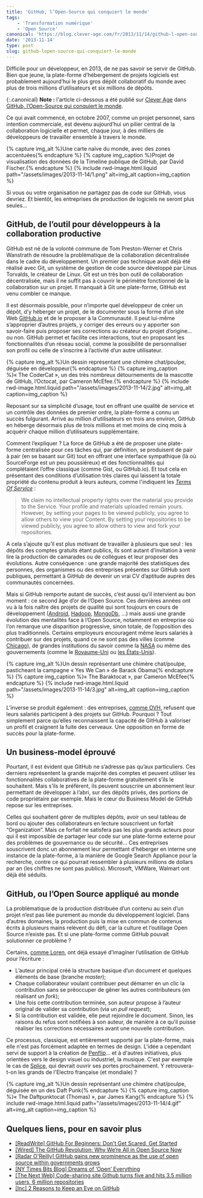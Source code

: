 ```yaml
---
title: 'GitHub, l’Open-Source qui conquiert le monde'
tags:
    - 'Transformation numérique'
    - 'Open Source'
canonical: 'https://blog.clever-age.com/fr/2013/11/14/github-l-open-source-qui-conquiert-le-monde/'
date: '2013-11-14'
type: post
slug: github-lopen-source-qui-conquiert-le-monde
---
```


Difficile pour un développeur, en 2013, de ne pas savoir se servir de GitHub. Bien que jeune, la plate-forme d’hébergement de projets logiciels est probablement aujourd’hui le plus gros dépôt collaboratif du monde avec plus de trois millions d’utilisateurs et six millions de dépôts.

<!-- more -->

{:.canonical}
**Note&nbsp;:** l'article ci-dessous a été publié sur [Clever Age](http://www.clever-age.com/fr/) dans [GitHub, l’Open-Source qui conquiert le monde](https://blog.clever-age.com/fr/2013/11/14/github-l-open-source-qui-conquiert-le-monde/).

Ce qui avait commencé, en octobre 2007, comme un projet personnel, sans intention commerciale, est devenu aujourd’hui un pilier central de la collaboration logicielle et permet, chaque jour, à des milliers de développeurs de travailler ensemble à travers le monde.

{% capture img_alt %}Une carte naïve du monde, avec des zones accentuées{% endcapture %}
{% capture img_caption %}Projet de visualisation des données de la Timeline publique de GitHub, par David Fischer.{% endcapture %}
{% include rwd-image.html.liquid
path="/assets/images/2013-11-14/1.png"
alt=img_alt
caption=img_caption
%}

Si vous ou votre organisation ne partagez pas de code sur GitHub, vous devriez. Et bientôt, les entreprises de production de logiciels ne seront plus seules…

## GitHub, de l’outil pour développeurs à la collaboration productive

GitHub est né de la volonté commune de Tom Preston-Werner et Chris Wanstrath de résoudre la problématique de la collaboration décentralisée dans le cadre du développement. Un premier pas technique avait déjà été réalisé avec Git, un système de gestion de code source développé par Linus Torvalds, le créateur de Linux. Git est un très bon outil de collaboration décentralisée, mais il ne suffit pas à couvrir le périmètre fonctionnel de la collaboration sur un projet. Il manquait à Git une plate-forme, GitHub est venu combler ce manque.

Il est désormais possible, pour n’importe quel développeur de créer un dépôt, d’y héberger un projet, de le documenter sous la forme d’un site Web [GitHub.io](https://pages.github.com/ "GitHub.io, plate-forme d'hébergement associée aux projets GitHub") et de le proposer à la Communauté. Il peut lui-même s’approprier d’autres projets, y corriger des erreurs ou y apporter son savoir-faire puis proposer ses corrections au créateur du projet d’origine… ou non. GitHub permet et facilite ces interactions, tout en proposant les fonctionnalités d’un réseau social, comme la possibilité de personnaliser son profil ou celle de s’inscrire à l’activité d’un autre utilisateur.

{% capture img_alt %}Un dessin représentant une chimère chat/poulpe, déguisée en développeur{% endcapture %}
{% capture img_caption %}&laquo;&nbsp;The CoderCat&nbsp;&raquo;, un des très nombreux détournements de la mascotte de GitHub, l’Octocat, par Cameron McEfee.{% endcapture %}
{% include rwd-image.html.liquid
path="/assets/images/2013-11-14/2.jpg"
alt=img_alt
caption=img_caption
%}

Reposant sur sa simplicité d’usage, tout en offrant une qualité de service et un contrôle des données de premier ordre, la plate-forme a connu un succès fulgurant. Arrivé au million d’utilisateurs en trois ans environ, GitHub en héberge désormais plus de trois millions et met moins de cinq mois à acquérir chaque million d’utilisateurs supplémentaire.

Comment l’expliquer&nbsp;? La force de GitHub a été de proposer une plate-forme centralisée pour ces tâches qui, par définition, se produisent de pair à pair (en se basant sur Git) tout en offrant une interface sympathique (là où SourceForge est un peu poussiéreux) et des fonctionnalités qui complétaient l’offre classique (comme Gist, ou GitHub.io). Et tout cela en présentant des conditions d’utilisation très claires qui laissent la totale propriété du contenu produit à leurs auteurs, comme l'indiquent les [_Terms Of Service_](https://help.github.com/articles/github-terms-of-service/ "GitHub Terms of Service")&nbsp;:

> We claim no intellectual property rights over the material you provide to the Service. Your profile and materials uploaded remain yours. However, by setting your pages to be viewed publicly, you agree to allow others to view your Content. By setting your repositories to be viewed publicly, you agree to allow others to view and fork your repositories.

A cela s’ajoute qu’il est plus motivant de travailler à plusieurs que seul&nbsp;: les dépôts des comptes gratuits étant publics, ils sont autant d’invitation à venir lire la production de camarades ou de collègues et leur proposer des évolutions. Autre conséquence&nbsp;: une grande majorité des statistiques des personnes, des organismes ou des entreprises présentes sur GitHub sont publiques, permettant à GitHub de devenir un vrai CV d’aptitude auprès des communautés concernées.

Mais si GitHub remporte autant de succès, c’est aussi qu’il intervient au bon moment&nbsp;: ce second âge d’or de l’Open Source. Ces dernières années ont vu à la fois naître des projets de qualité qui sont toujours en cours de développement ([Android](https://github.com/android "Profil GitHub pour le projet Android"), [Hadoop](https://github.com/apache/hadoop-common "Dépôt du projet Hadoop Common"), [MongoDb](https://github.com/mongodb/mongo "Dépôt du projet MongoDB"), …) mais aussi une grande évolution des mentalités face à l’Open Source, notamment en entreprise où l’on remarque une disparition progressive, sinon totale, de l’opposition des plus traditionnels. Certains employeurs encouragent même leurs salariés à contribuer sur des projets, quand ce ne sont pas des villes (comme [Chicago](https://github.com/Chicago/ "Profil GitHub de la ville de Chicago")), de grandes institutions du savoir comme la [NASA](https://github.com/nasa "Profil GitHub de la NASA") ou même des gouvernements (comme le [Royaume-Uni](https://github.com/alphagov "Profil GitHub du Royaume-Uni") ou [les États-Unis](https://github.com/unitedstates "Profil GitHub des États-Unis")).

{% capture img_alt %}Un dessin représentant une chimère chat/poulpe, pasticheant la campagne &laquo;&nbsp;Yes We Can&nbsp;&raquo; de Barack Obama{% endcapture %}
{% capture img_caption %}&laquo;&nbsp;The Baraktocat&nbsp;&raquo;, par Cameron McEfee{% endcapture %}
{% include rwd-image.html.liquid
path="/assets/images/2013-11-14/3.jpg"
alt=img_alt
caption=img_caption
%}

L’inverse se produit également&nbsp;: des entreprises, [comme OVH](http://www.ovh.com/fr/a1136.interview-github-octave-klaba-ovh "Interview d"), refusent que leurs salariés participent à des projets sur GitHub. Pourquoi&nbsp;? Tout simplement parce qu’elles reconnaissent la capacité de GitHub à valoriser un profil et craignent la fuite des cerveaux. Une opposition en forme de succès pour la plate-forme.

## Un business-model éprouvé

Pourtant, il est évident que GitHub ne s’adresse pas qu’aux particuliers. Ces derniers représentent la grande majorité des comptes et peuvent utiliser les fonctionnalités collaboratives de la plate-forme gratuitement s’ils le souhaitent. Mais s’ils le préfèrent, ils peuvent souscrire un abonnement leur permettant de développer à l’abri, sur des dépôts privés, des portions de code propriétaire par exemple. Mais le cœur du Business Model de GitHub repose sur les entreprises.

Celles qui souhaitent gérer de multiples dépôts, avoir un seul tableau de bord ou ajouter des collaborateurs en lecture souscrivent un forfait “Organization”. Mais ce forfait ne satisfera pas les plus grands acteurs pour qui il est impossible de partager leur code sur une plate-forme externe pour des problèmes de gouvernance ou de sécurité… Ces entreprises souscrivent donc un abonnement leur permettant d’héberger en interne une instance de la plate-forme, à la manière de Google Search Appliance pour la recherche, contre ce qui pourrait ressembler à plusieurs millions de dollars par an (les chiffres ne sont pas publics). Microsoft, VMWare, Walmart ont déjà été séduits.

## GitHub, ou l’Open Source appliqué au monde

La problématique de la production distribuée d’un contenu au sein d’un projet n’est pas liée purement au monde du développement logiciel. Dans d’autres domaines, la production puis la mise en commun de contenus écrits à plusieurs mains relèvent du défi, car la culture et l’outillage Open Source n’existe pas. Et si une plate-forme comme GitHub pouvait solutionner ce problème&nbsp;?

Certains, [comme Loren](https://www.penflip.com/ "Article de Loren sur la possibilité d'étendre GitHub pour les écrivains"), ont déjà essayé d’imaginer l’utilisation de GitHub pour l’écriture&nbsp;:

* L’auteur principal créé la structure basique d’un document et quelques éléments de base (branche _master_);
* Chaque collaborateur voulant contribuer peut démarrer en un clic la contribution sans se préoccuper de gêner les autres contributeurs (en réalisant un _fork_);
* Une fois cette contribution terminée, son auteur propose à l’auteur original de valider sa contribution (via un _pull request_);
* Si la contribution est validée, elle peut rejoindre le document. Sinon, les raisons du refus sont notifiées à son auteur, de manière à ce qu’il puisse réaliser les corrections nécessaires avant une nouvelle contribution.

Ce processus, classique, est entièrement supporté par la plate-forme, mais elle n'est pas forcément adaptée en termes de design. L'idée a cependant servi de support à la création de [Penflip](https://www.penflip.com/ "Penflip, plate-forme d")… et à d'autres initiatives, plus orientées vers le design visuel ou industriel, la musique. C'est par exemple le cas de [Splice](https://splice.com/ "Splice, plate-forme de production musicale collaborative"), qui devrait ouvrir ses portes prochainement. Y retrouvera-t-on les grands de l'Electro française (et mondiale)&nbsp;?

{% capture img_alt %}Un dessin représentant une chimère chat/poulpe, déguisée en un des Daft Punk{% endcapture %}
{% capture img_caption %}&laquo;&nbsp;The Daftpunktocat (Thomas)&nbsp;&raquo;, par James Kang{% endcapture %}
{% include rwd-image.html.liquid
path="/assets/images/2013-11-14/4.gif"
alt=img_alt
caption=img_caption
%}

## Quelques liens, pour en savoir plus

* [[ReadWrite] GitHub For Beginners: Don't Get Scared, Get Started](//readwrite.com/2013/09/30/understanding-github-a-journey-for-beginners-part-1 "[ReadWrite] GitHub For Beginners: Don")
* [[Wired] The GitHub Revolution: Why We’re All in Open Source Now](http://www.wired.com/2013/03/github/ "[Wired] The GitHub Revolution: Why We’re All in Open Source Now")
* [[Radar O'Reilly] GitHub gains new prominence as the use of open source within governments grows](http://radar.oreilly.com/2013/03/github-government-bureaucat-open-source.html "[Radar O")
* [[NY Times Bits Blog] Dreams of ‘Open’ Everything](http://bits.blogs.nytimes.com/2012/12/28/github-has-big-dreams-for-open-source-software-and-more/?_r=5 "[NY Times Bits Blog] Dreams of ‘Open’ Everything")
* [[The Next Web] Code-sharing site Github turns five and hits 3.5 million users, 6 million repositories](http://thenextweb.com/insider/2013/04/11/code-sharing-site-github-turns-five-and-hits-3-5-million-users-6-million-repositories/ "[The Next Web] Code-sharing site Github turns five and hits 3.5 million users, 6 million repositories")
* [[Inc] 2 Reasons to Keep an Eye on GitHub](http://www.inc.com/magazine/201303/will-bourne/2-reasons-to-keep-an-eye-on-github_pagen_2.html "[Inc] 2 Reasons to Keep an Eye on GitHub")
